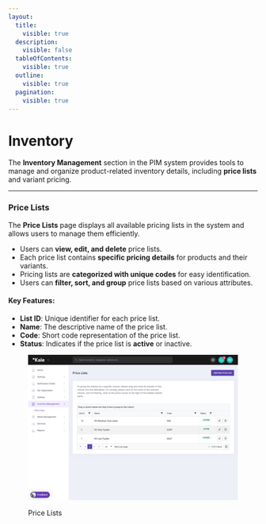 ```yaml
---
layout:
  title:
    visible: true
  description:
    visible: false
  tableOfContents:
    visible: true
  outline:
    visible: true
  pagination:
    visible: true
---
```


# Inventory

The **Inventory Management** section in the PIM system provides tools to manage and organize product-related inventory details, including **price lists** and variant pricing.

***

### **Price Lists**

The **Price Lists** page displays all available pricing lists in the system and allows users to manage them efficiently.

* Users can **view, edit, and delete** price lists.
* Each price list contains **specific pricing details** for products and their variants.
* Pricing lists are **categorized with unique codes** for easy identification.
* Users can **filter, sort, and group** price lists based on various attributes.

#### **Key Features:**

* **List ID**: Unique identifier for each price list.
* **Name**: The descriptive name of the price list.
* **Code**: Short code representation of the price list.
* **Status**: Indicates if the price list is **active** or inactive.

<figure><img src="../../../.gitbook/assets/dev-pim.lidiacommerce.com_metadata_priceLists.png" alt=""><figcaption><p>Price Lists</p></figcaption></figure>
